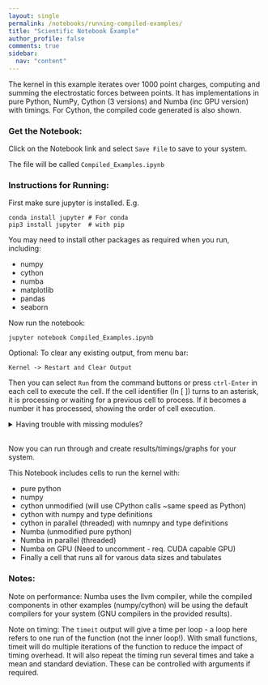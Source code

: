 ```yaml
---
layout: single
permalink: /notebooks/running-compiled-examples/
title: "Scientific Notebook Example"
author_profile: false
comments: true
sidebar:
  nav: "content"
---
```


<!-- ## Scientific Notebook Example -->

The kernel in this example iterates over 1000 point charges, computing and summing the electrostatic forces between points. It has implementations in pure Python, NumPy, Cython (3 versions) and Numba (inc GPU version) with timings. For Cython, the compiled code generated is also shown.

### Get the Notebook:

Click on the Notebook link and select `Save File` to save to your system.

The file will be called `Compiled_Examples.ipynb`


### Instructions for Running:

First make sure jupyter is installed. E.g.

    conda install jupyter # For conda
    pip3 install jupyter  # with pip
    
You may need to install other packages as required when you run, including:

* numpy
* cython
* numba
* matplotlib
* pandas
* seaborn

Now run the notebook:

    jupyter notebook Compiled_Examples.ipynb

Optional: To clear any existing output, from menu bar:

    Kernel -> Restart and Clear Output
    
Then you can select `Run` from the command buttons or press `ctrl-Enter` in each cell to execute the cell. If the cell identifier (In [ ]) turns to an asterisk, it is processing or waiting for a previous cell to process. If it becomes a number it has processed, showing the order of cell execution.

<details>
  <summary>Having trouble with missing modules?</summary>

    Note on installing packages while using Notebook: If you find you need to install a package, install as usual and then restart the kernel in the Jupyter Notebook. From menu bar:

        Kernel -> Restart
        
</details>

<br>

Now you can run through and create results/timings/graphs for your system.
 
This Notebook includes cells to run the kernel with:

 - pure python
 - numpy
 - cython unmodified (will use CPython calls ~same speed as Python)
 - cython with numpy and type definitions
 - cython in parallel (threaded) with numnpy and type definitions
 - Numba (unmodified pure python)
 - Numba in parallel (threaded)
 - Numba on GPU (Need to uncomment - req. CUDA capable GPU)
 - Finally a cell that runs all for varous data sizes and tabulates


### Notes:

Note on performance: Numba uses the llvm compiler, while the compiled components in other examples (numpy/cython) will be using the default compilers for your system (GNU compilers in the provided results).

Note on timing: The `timeit` output will give a time per loop - a loop here refers to one run of the function (not the inner loop!). With small functions, timeit will do multiple iterations of the function to reduce the impact of timing overhead. It will also repeat the timing run several times and take a mean and standard deviation. These can be controlled with arguments if required.
